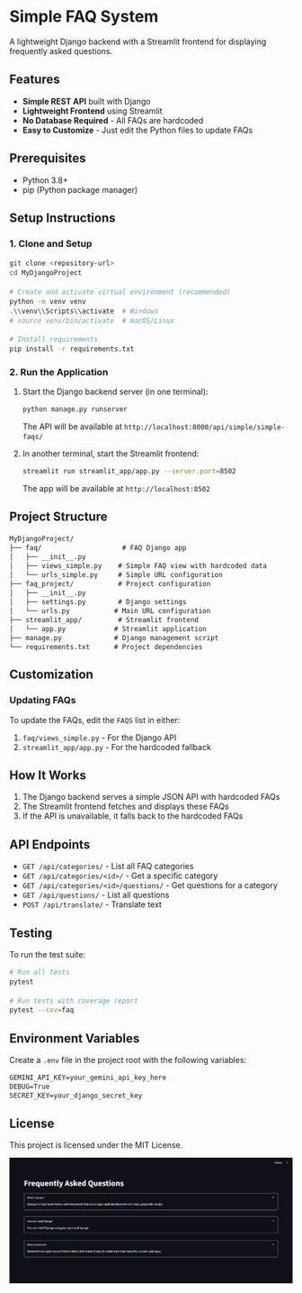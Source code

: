 # Simple FAQ System

A lightweight Django backend with a Streamlit frontend for displaying frequently asked questions.

## Features

- **Simple REST API** built with Django
- **Lightweight Frontend** using Streamlit
- **No Database Required** - All FAQs are hardcoded
- **Easy to Customize** - Just edit the Python files to update FAQs

## Prerequisites

- Python 3.8+
- pip (Python package manager)

## Setup Instructions

### 1. Clone and Setup

```bash
git clone <repository-url>
cd MyDjangoProject

# Create and activate virtual environment (recommended)
python -m venv venv
.\\venv\\Scripts\\activate  # Windows
# source venv/bin/activate  # macOS/Linux

# Install requirements
pip install -r requirements.txt
```

### 2. Run the Application

1. Start the Django backend server (in one terminal):
   ```bash
   python manage.py runserver
   ```
   The API will be available at `http://localhost:8000/api/simple/simple-faqs/`

2. In another terminal, start the Streamlit frontend:
   ```bash
   streamlit run streamlit_app/app.py --server.port=8502
   ```
   The app will be available at `http://localhost:8502`

## Project Structure

```
MyDjangoProject/
├── faq/                    # FAQ Django app
│   ├── __init__.py
│   ├── views_simple.py    # Simple FAQ view with hardcoded data
│   └── urls_simple.py     # Simple URL configuration
├── faq_project/           # Project configuration
│   ├── __init__.py
│   ├── settings.py        # Django settings
│   └── urls.py           # Main URL configuration
├── streamlit_app/         # Streamlit frontend
│   └── app.py            # Streamlit application
├── manage.py             # Django management script
└── requirements.txt      # Project dependencies
```

## Customization

### Updating FAQs

To update the FAQs, edit the `FAQS` list in either:
1. `faq/views_simple.py` - For the Django API
2. `streamlit_app/app.py` - For the hardcoded fallback

## How It Works

1. The Django backend serves a simple JSON API with hardcoded FAQs
2. The Streamlit frontend fetches and displays these FAQs
3. If the API is unavailable, it falls back to the hardcoded FAQs

## API Endpoints

- `GET /api/categories/` - List all FAQ categories
- `GET /api/categories/<id>/` - Get a specific category
- `GET /api/categories/<id>/questions/` - Get questions for a category
- `GET /api/questions/` - List all questions
- `POST /api/translate/` - Translate text

## Testing

To run the test suite:

```bash
# Run all tests
pytest

# Run tests with coverage report
pytest --cov=faq
```

## Environment Variables

Create a `.env` file in the project root with the following variables:

```
GEMINI_API_KEY=your_gemini_api_key_here
DEBUG=True
SECRET_KEY=your_django_secret_key
```

## License

This project is licensed under the MIT License.

![ScreenShot](image.png)